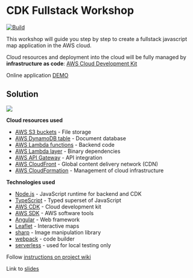 # CDK Fullstack Workshop

[![Build](https://github.com/solargis/cdk-workshop/actions/workflows/build.yml/badge.svg?branch=latest)](https://github.com/solargis/cdk-workshop/actions/workflows/build.yml)

This workshop will guide you step by step to create a fullstack javascript map application in the AWS cloud. 

Cloud resources and deployment into the cloud will be fully managed by **infrastructure as code**: [AWS Cloud Development Kit](https://docs.aws.amazon.com/cdk/latest/guide/home.html)

Online application [DEMO](https://cdk-workshop.solargis.com)

## Solution
![](https://github.com/solargis/cdk-workshop/wiki/images/svg/solution.svg?sanitize=true)

**Cloud resources used**
- [AWS S3 buckets](https://aws.amazon.com/s3/) - File storage
- [AWS DynamoDB table](https://aws.amazon.com/dynamodb/) - Document database
- [AWS Lambda functions](https://aws.amazon.com/lambda/) - Backend code
- [AWS Lambda layer](https://docs.aws.amazon.com/lambda/latest/dg/configuration-layers.html) - Binary dependencies
- [AWS API Gateway](https://aws.amazon.com/api-gateway/) - API integration
- [AWS CloudFront](https://aws.amazon.com/cloudfront/) - Global content delivery network (CDN)
- [AWS CloudFormation](https://aws.amazon.com/cloudformation/) - Management of cloud infrastructure

**Technologies used**
- [Node.js](https://nodejs.org/en/) - JavaScript runtime for backend and CDK
- [TypeScript](https://www.typescriptlang.org/) - Typed superset of JavaScript
- [AWS CDK](https://docs.aws.amazon.com/cdk/latest/guide/home.html) - Cloud development kit
- [AWS SDK](https://aws.amazon.com/sdk-for-node-js/) - AWS software tools
- [Angular](https://angular.io/) - Web framework
- [Leaflet](https://leafletjs.com/) - Interactive maps
- [sharp](https://sharp.pixelplumbing.com/en/stable/) - Image manipulation library
- [webpack](https://webpack.js.org/) - code builder
- [serverless](https://serverless.com/) - used for local testing only


Follow [instructions on project wiki](https://github.com/solargis/cdk-workshop/wiki/Overview)

Link to [slides](https://slides.com/misomoravcik/cdk-workshop)
